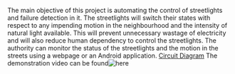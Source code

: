 The main objective of this project is automating the control of streetlights and failure detection in it. The streetlights will switch their states with respect to any impending motion in the neighbourhood and the intensity of natural light available. This will prevent unnecessary wastage of electricity and will also reduce human dependency to control  the streetlights. The authority can monitor the status of the streetlights and the motion in the streets using a webpage or an Android application.
[Circuit Diagram](https://github.com/princeprag/Smart-Street-Light-Controlling-System-using-IoT/blob/main/DIY_IOT_bb.png?raw=true)
The demonstration video can be found![here](https://iitgoffice-my.sharepoint.com/:v:/g/personal/prag_iitg_ac_in/EZzf-4bUXJFOppUfMCMpAH0B29aZ4p-PJzbbBBp489R6oQ)

